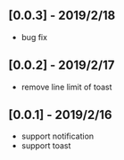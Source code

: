 ## [0.0.3] - 2019/2/18

* bug fix

## [0.0.2] - 2019/2/17

* remove line limit of toast


## [0.0.1] - 2019/2/16

* support notification
* support toast
